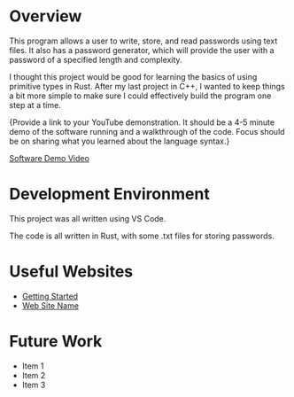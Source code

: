 # Overview

This program allows a user to write, store, and read passwords using text files. It also has a password generator, which will provide the user with a password of a specified length and complexity.

I thought this project would be good for learning the basics of using primitive types in Rust. After my last project in C++, I wanted to keep things a bit more simple to make sure I could effectively build the program one step at a time.

{Provide a link to your YouTube demonstration. It should be a 4-5 minute demo of the software running and a walkthrough of the code. Focus should be on sharing what you learned about the language syntax.}

[Software Demo Video](http://youtube.link.goes.here)

# Development Environment

This project was all written using VS Code.

The code is all written in Rust, with some .txt files for storing passwords.

# Useful Websites

- [Getting Started](https://doc.rust-lang.org/book/ch01-02-hello-world.html)
- [Web Site Name](http://url.link.goes.here)

# Future Work

- Item 1
- Item 2
- Item 3
